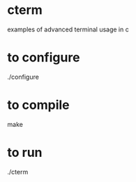 # cterm
examples of advanced terminal usage in c
# to configure
./configure
# to compile 
make
# to run
./cterm

